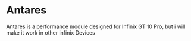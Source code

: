 # Antares
Antares is a performance module designed for Infinix GT 10 Pro, but i will make it work in other infinix Devices
